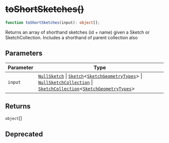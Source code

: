 # ~~toShortSketches()~~

```ts
function toShortSketches(input): object[];
```

Returns an array of shorthand sketches (id + name) given a Sketch or SketchCollection.
Includes a shorthand of parent collection also

## Parameters

| Parameter | Type                                                                                                                                                                                                                                                                                                                                                   |
| --------- | ------------------------------------------------------------------------------------------------------------------------------------------------------------------------------------------------------------------------------------------------------------------------------------------------------------------------------------------------------ |
| `input`   | [`NullSketch`](../interfaces/NullSketch.md) \| [`Sketch`](../interfaces/Sketch.md)\<[`SketchGeometryTypes`](../type-aliases/SketchGeometryTypes.md)\> \| [`NullSketchCollection`](../interfaces/NullSketchCollection.md) \| [`SketchCollection`](../interfaces/SketchCollection.md)\<[`SketchGeometryTypes`](../type-aliases/SketchGeometryTypes.md)\> |

## Returns

`object`[]

## Deprecated
